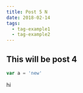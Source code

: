 ```yaml
---
title: Post 5 N
date: 2018-02-14
tags:
  - tag-example1
  - tag-example2
---
```


## This will be post 4

```js
var a = 'new'
```

hi

